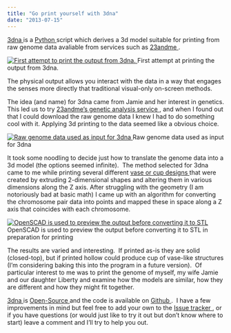 ```yaml
---
title: "Go print yourself with 3dna"
date: "2013-07-15"
---
```


<div class="content">
<p><a href="https://github.com/jjg/3dna" target="_blank"> 3dna </a> is a <a href="http://www.python.org" target="_blank"> Python </a>
script which derives a 3d model suitable for printing from raw genome data
avaliable from services such as <a href="http://refer.23andme.com/a/clk/NPdh3" target="_blank"> 23andme
</a> .</p>
<p><a href="http://www.gullicksonlaboratories.com/wp-
content/uploads/2013/07/jjg.jpg" target="_blank"> <img alt="First attempt to print the output from
3dna." src="http://www.gullicksonlaboratories.com/wp-content/uploads/2013/07/jjg-
300x224.jpg"/> </a> First attempt at printing the output from
3dna.</p>
<p>The physical output allows you interact with the data in a way that engages
the senses more directly that traditional visual-only on-screen methods.</p>
<p>The idea (and name) for 3dna came from Jamie and her interest in genetics.
This led us to try <a href="http://refer.23andme.com/a/clk/NPdh3" target="_blank"> 23andme’s genetic analysis service
</a> , and when I found out that I could
download the raw genome data I knew I had to do something cool with it.
Applying 3d printing to the data seemed like a obvious choice.</p>
<p><a href="http://www.gullicksonlaboratories.com/wp-content/uploads/2013/07/Screen-
Shot-2013-07-14-at-2.47.59-PM.png" target="_blank"> <img alt="Raw genome data used as input for
3dna" src="http://www.gullicksonlaboratories.com/wp-content/uploads/2013/07/Screen-
Shot-2013-07-14-at-2.47.59-PM-300x220.png"/>
</a> Raw genome data used as input for 3dna</p>
<p>It took some noodling to decide just how to translate the genome data into a
3d model (the options seemed infinite).  The method selected for 3dna came to
me while printing several different <a href="http://www.thingiverse.com/thing:31722" target="_blank"> vase or cup designs
</a> that were created by extruding
2-dimensional shapes and altering them in various dimensions along the Z axis.
After struggling with the geometry (I am notoriously bad at basic math) I came
up with an algorithm for converting the chromosome pair data into points and
mapped these in space along a Z axis that coincides with each chromosome.</p>
<p><a href="http://www.gullicksonlaboratories.com/wp-content/uploads/2013/07/Screen-
Shot-2013-07-14-at-10.39.19-AM.png" target="_blank"> <img alt="OpenSCAD is used to preview the output before converting it to
STL" src="http://www.gullicksonlaboratories.com/wp-content/uploads/2013/07/Screen-
Shot-2013-07-14-at-10.39.19-AM-300x211.png"/>
</a> OpenSCAD is used to preview the output
before converting it to STL in preparation for printing</p>
<p>The results are varied and interesting.  If printed as-is they are solid
(closed-top), but if printed hollow could produce cup of vase-like structures
(I’m considering baking this into the program in a future version).  Of
particular interest to me was to print the genome of myself, my wife Jamie and
our daughter Liberty and examine how the models are similar, how they are
different and how they might fit together.</p>
<p><a href="https://github.com/jjg/3dna" target="_blank"> 3dna </a> is <a href="https://en.wikipedia.org/wiki/Open_source" target="_blank"> Open-Source
</a> and the code is available on <a href="https://github.com/jjg/3dna" target="_blank">
Github </a> .  I have a few improvements in mind but
feel free to add your own to the <a href="https://github.com/jjg/3dna/issues" target="_blank"> Issue tracker
</a> , or if you have questions (or would
just like to try it out but don’t know where to start) leave a comment and
I’ll try to help you out.</p>
</div>
